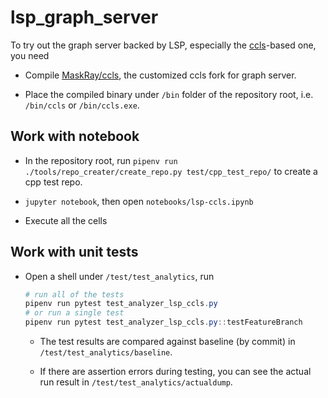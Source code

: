 # lsp_graph_server

To try out the graph server backed by LSP, especially the [ccls](https://github.com/MaskRay/ccls)-based one, you need
* Compile [MaskRay/ccls](https://github.com/MaskRay/ccls), the customized ccls fork for graph server.

* Place the compiled binary under `/bin` folder of the repository root, i.e. `/bin/ccls` or `/bin/ccls.exe`.

## Work with notebook

* In the repository root, run `pipenv run ./tools/repo_creater/create_repo.py test/cpp_test_repo/` to create a cpp test repo.

* `jupyter notebook`, then open `notebooks/lsp-ccls.ipynb`

* Execute all the cells

## Work with unit tests

* Open a shell under `/test/test_analytics`, run

    ```powershell
    # run all of the tests
    pipenv run pytest test_analyzer_lsp_ccls.py
    # or run a single test
    pipenv run pytest test_analyzer_lsp_ccls.py::testFeatureBranch
    ```

  * The test results are compared against baseline (by commit) in `/test/test_analytics/baseline`.

  * If there are assertion errors during testing, you can see the actual run result in `/test/test_analytics/actualdump`.
